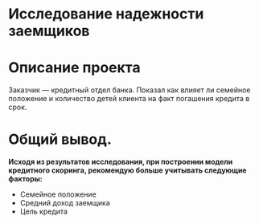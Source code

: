 # Исследование надежности заемщиков


# Описание проекта

Заказчик — кредитный отдел банка. Показал как влияет ли семейное положение и количество детей клиента на факт погашения кредита в срок.

# Общий вывод.

**Исходя из результатов исследования, при построении модели кредитного скоринга, рекомендую больше учитывать следующие факторы:**
- Семейное положение
- Средний доход заемщика
- Цель кредита
